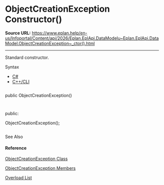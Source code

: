 # ObjectCreationException Constructor()

**Source URL:** https://www.eplan.help/en-us/Infoportal/Content/api/2026/Eplan.EplApi.DataModelu~Eplan.EplApi.DataModel.ObjectCreationException~_ctor().html

---

Standard constructor.

Syntax

- [C#](#i-syntax-CS)
- [C++/CLI](#i-syntax-CPP2005)

```
```
public ObjectCreationException()
```
```

```
```
public:
ObjectCreationException();
```
```



See Also

#### Reference

[ObjectCreationException Class](Eplan.EplApi.DataModelu~Eplan.EplApi.DataModel.ObjectCreationException.html)
  
[ObjectCreationException Members](Eplan.EplApi.DataModelu~Eplan.EplApi.DataModel.ObjectCreationException_members.html)
  
[Overload List](Eplan.EplApi.DataModelu~Eplan.EplApi.DataModel.ObjectCreationException~_ctor.html)